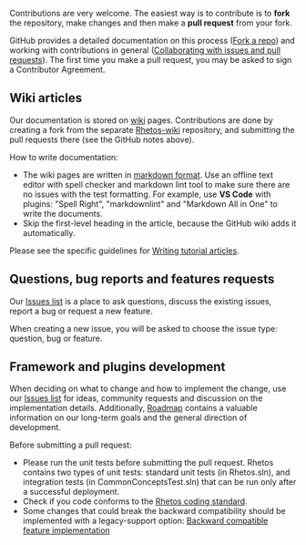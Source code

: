 Contributions are very welcome. The easiest way is to contribute is to **fork** the repository, make changes and then make a **pull request** from your fork.

GitHub provides a detailed documentation on this process ([Fork a repo](https://help.github.com/articles/fork-a-repo/)) and working with contributions in general ([Collaborating with issues and pull requests](https://help.github.com/categories/collaborating-with-issues-and-pull-requests/)). The first time you make a pull request, you may be asked to sign a Contributor Agreement.

## Wiki articles

Our documentation is stored on [wiki](https://github.com/Rhetos/Rhetos/wiki) pages. Contributions are done by creating a fork from the separate [Rhetos-wiki](https://github.com/Rhetos/Rhetos-wiki) repository, and submitting the pull requests there (see the GitHub notes above).

How to write documentation:

* The wiki pages are written in [markdown format](https://guides.github.com/features/mastering-markdown/). Use an offline text editor with spell checker and markdown lint tool to make sure there are no issues with the test formatting. For example, use **VS Code** with plugins: "Spell Right", "markdownlint" and "Markdown All in One" to write the documents.
* Skip the first-level heading in the article, because the GitHub wiki adds it automatically.

Please see the specific guidelines for [Writing tutorial articles](Writing-tutorial-articles).

## Questions, bug reports and features requests

Our [Issues list](https://github.com/Rhetos/Rhetos/issues) is a place to ask questions, discuss the existing issues, report a bug or request a new feature.

When creating a new issue, you will be asked to choose the issue type: question, bug or feature.

## Framework and plugins development

When deciding on what to change and how to implement the change, use our [Issues list](https://github.com/Rhetos/Rhetos/issues) for ideas, community requests and discussion on the implementation details. Additionally, [Roadmap](Rhetos-platform-roadmap) contains a valuable information on our long-term goals and the general direction of development.

Before submitting a pull request:

* Please run the unit tests before submitting the pull request.
  Rhetos contains two types of unit tests: standard unit tests (in Rhetos.sln), and integration tests (in CommonConceptsTest.sln) that can be run only after a successful deployment.
* Check if you code conforms to the [Rhetos coding standard](Rhetos-coding-standard).
* Some changes that could break the backward compatibility should be implemented with a legacy-support option:
  [Backward compatible feature implementation](Backward-compatible-feature-implementation-in-Rhetos-and-CommonConcepts)
